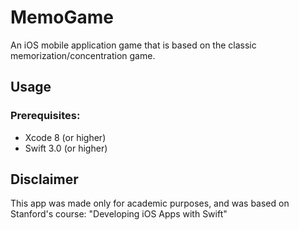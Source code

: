 # MemoGame
 An iOS mobile application game that is based on the classic memorization/concentration game.

## Usage
### Prerequisites:
+ Xcode 8   (or higher)
+ Swift 3.0 (or higher)

## Disclaimer
This app was made only for academic purposes, and was based on Stanford's course: "Developing iOS Apps with Swift"


